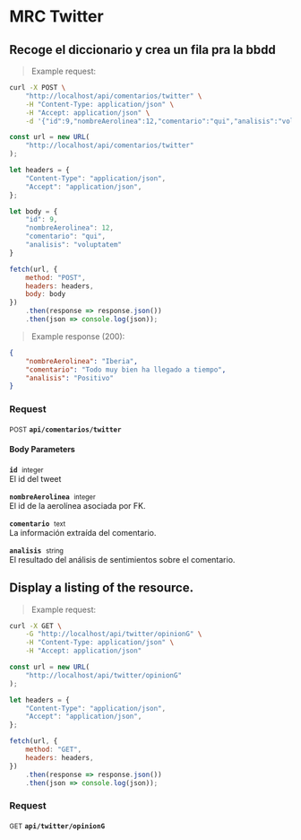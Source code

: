 # MRC Twitter


## Recoge el diccionario y crea un fila pra la bbdd



> Example request:

```bash
curl -X POST \
    "http://localhost/api/comentarios/twitter" \
    -H "Content-Type: application/json" \
    -H "Accept: application/json" \
    -d '{"id":9,"nombreAerolinea":12,"comentario":"qui","analisis":"voluptatem"}'

```

```javascript
const url = new URL(
    "http://localhost/api/comentarios/twitter"
);

let headers = {
    "Content-Type": "application/json",
    "Accept": "application/json",
};

let body = {
    "id": 9,
    "nombreAerolinea": 12,
    "comentario": "qui",
    "analisis": "voluptatem"
}

fetch(url, {
    method: "POST",
    headers: headers,
    body: body
})
    .then(response => response.json())
    .then(json => console.log(json));
```


> Example response (200):

```json
{
    "nombreAerolinea": "Iberia",
    "comentario": "Todo muy bien ha llegado a tiempo",
    "analisis": "Positivo"
}
```

### Request
<small class="badge badge-black">POST</small>
 **`api/comentarios/twitter`**

<h4 class="fancy-heading-panel"><b>Body Parameters</b></h4>
<p>
    <code><b>id</b></code>&nbsp; <small>integer</small>     <br>
    El id del tweet
</p>
<p>
    <code><b>nombreAerolinea</b></code>&nbsp; <small>integer</small>     <br>
    El id de la aerolínea asociada por FK.
</p>
<p>
    <code><b>comentario</b></code>&nbsp; <small>text</small>     <br>
    La información extraída del comentario.
</p>
<p>
    <code><b>analisis</b></code>&nbsp; <small>string</small>     <br>
    El resultado del análisis de sentimientos sobre el comentario.
</p>


## Display a listing of the resource.



> Example request:

```bash
curl -X GET \
    -G "http://localhost/api/twitter/opinionG" \
    -H "Content-Type: application/json" \
    -H "Accept: application/json"
```

```javascript
const url = new URL(
    "http://localhost/api/twitter/opinionG"
);

let headers = {
    "Content-Type": "application/json",
    "Accept": "application/json",
};

fetch(url, {
    method: "GET",
    headers: headers,
})
    .then(response => response.json())
    .then(json => console.log(json));
```



### Request
<small class="badge badge-green">GET</small>
 **`api/twitter/opinionG`**




